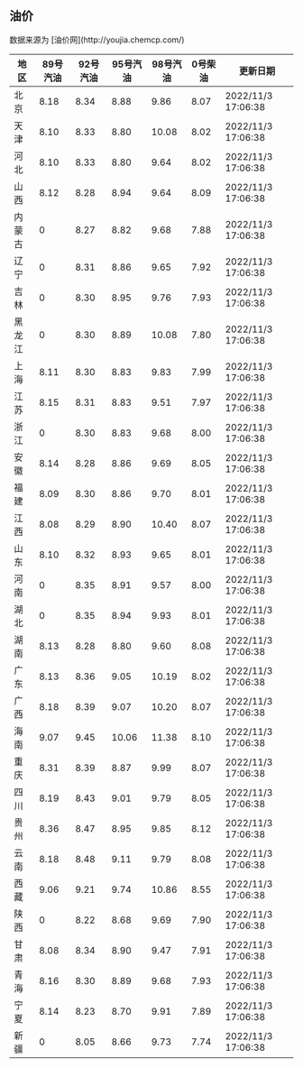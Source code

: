 
<!DOCTYPE html>
<html lang="zh-cn">
<head>
<link href="https://cdn.jsdelivr.net/gh/RookieFanzk/link/github.css" rel="stylesheet">
</head>

<body>
<h2>油价</h2>
<p>数据来源为 [油价网](http://youjia.chemcp.com/) </p>
<table>
<thead>
<tr>
<th>地区</th>
<th>89号汽油</th>
<th>92号汽油</th>
<th>95号汽油</th>
<th>98号汽油</th>
<th>0号柴油</th>
<th>更新日期</th>
</tr>
</thead>
<tbody>
<tr>
<td>北京</td>
<td>8.18</td>
<td>8.34</td>
<td>8.88</td>
<td>9.86</td>
<td>8.07</td>
<td>2022/11/3 17:06:38</td>
</tr>
<tr>
<td>天津</td>
<td>8.10</td>
<td>8.33</td>
<td>8.80</td>
<td>10.08</td>
<td>8.02</td>
<td>2022/11/3 17:06:38</td>
</tr>
<tr>
<td>河北</td>
<td>8.10</td>
<td>8.33</td>
<td>8.80</td>
<td>9.64</td>
<td>8.02</td>
<td>2022/11/3 17:06:38</td>
</tr>
<tr>
<td>山西</td>
<td>8.12</td>
<td>8.28</td>
<td>8.94</td>
<td>9.64</td>
<td>8.09</td>
<td>2022/11/3 17:06:38</td>
</tr>
<tr>
<td>内蒙古</td>
<td>0</td>
<td>8.27</td>
<td>8.82</td>
<td>9.68</td>
<td>7.88</td>
<td>2022/11/3 17:06:38</td>
</tr>
<tr>
<td>辽宁</td>
<td>0</td>
<td>8.31</td>
<td>8.86</td>
<td>9.65</td>
<td>7.92</td>
<td>2022/11/3 17:06:38</td>
</tr>
<tr>
<td>吉林</td>
<td>0</td>
<td>8.30</td>
<td>8.95</td>
<td>9.76</td>
<td>7.93</td>
<td>2022/11/3 17:06:38</td>
</tr>
<tr>
<td>黑龙江</td>
<td>0</td>
<td>8.30</td>
<td>8.89</td>
<td>10.08</td>
<td>7.80</td>
<td>2022/11/3 17:06:38</td>
</tr>
<tr>
<td>上海</td>
<td>8.11</td>
<td>8.30</td>
<td>8.83</td>
<td>9.83</td>
<td>7.99</td>
<td>2022/11/3 17:06:38</td>
</tr>
<tr>
<td>江苏</td>
<td>8.15</td>
<td>8.31</td>
<td>8.83</td>
<td>9.51</td>
<td>7.97</td>
<td>2022/11/3 17:06:38</td>
</tr>
<tr>
<td>浙江</td>
<td>0</td>
<td>8.30</td>
<td>8.83</td>
<td>9.68</td>
<td>8.00</td>
<td>2022/11/3 17:06:38</td>
</tr>
<tr>
<td>安徽</td>
<td>8.14</td>
<td>8.28</td>
<td>8.86</td>
<td>9.69</td>
<td>8.05</td>
<td>2022/11/3 17:06:38</td>
</tr>
<tr>
<td>福建</td>
<td>8.09</td>
<td>8.30</td>
<td>8.86</td>
<td>9.70</td>
<td>8.01</td>
<td>2022/11/3 17:06:38</td>
</tr>
<tr>
<td>江西</td>
<td>8.08</td>
<td>8.29</td>
<td>8.90</td>
<td>10.40</td>
<td>8.07</td>
<td>2022/11/3 17:06:38</td>
</tr>
<tr>
<td>山东</td>
<td>8.10</td>
<td>8.32</td>
<td>8.93</td>
<td>9.65</td>
<td>8.01</td>
<td>2022/11/3 17:06:38</td>
</tr>
<tr>
<td>河南</td>
<td>0</td>
<td>8.35</td>
<td>8.91</td>
<td>9.57</td>
<td>8.00</td>
<td>2022/11/3 17:06:38</td>
</tr>
<tr>
<td>湖北</td>
<td>0</td>
<td>8.35</td>
<td>8.94</td>
<td>9.93</td>
<td>8.01</td>
<td>2022/11/3 17:06:38</td>
</tr>
<tr>
<td>湖南</td>
<td>8.13</td>
<td>8.28</td>
<td>8.80</td>
<td>9.60</td>
<td>8.08</td>
<td>2022/11/3 17:06:38</td>
</tr>
<tr>
<td>广东</td>
<td>8.13</td>
<td>8.36</td>
<td>9.05</td>
<td>10.19</td>
<td>8.02</td>
<td>2022/11/3 17:06:38</td>
</tr>
<tr>
<td>广西</td>
<td>8.18</td>
<td>8.39</td>
<td>9.07</td>
<td>10.20</td>
<td>8.07</td>
<td>2022/11/3 17:06:38</td>
</tr>
<tr>
<td>海南</td>
<td>9.07</td>
<td>9.45</td>
<td>10.06</td>
<td>11.38</td>
<td>8.10</td>
<td>2022/11/3 17:06:38</td>
</tr>
<tr>
<td>重庆</td>
<td>8.31</td>
<td>8.39</td>
<td>8.87</td>
<td>9.99</td>
<td>8.07</td>
<td>2022/11/3 17:06:38</td>
</tr>
<tr>
<td>四川</td>
<td>8.19</td>
<td>8.43</td>
<td>9.01</td>
<td>9.79</td>
<td>8.05</td>
<td>2022/11/3 17:06:38</td>
</tr>
<tr>
<td>贵州</td>
<td>8.36</td>
<td>8.47</td>
<td>8.95</td>
<td>9.85</td>
<td>8.12</td>
<td>2022/11/3 17:06:38</td>
</tr>
<tr>
<td>云南</td>
<td>8.18</td>
<td>8.48</td>
<td>9.11</td>
<td>9.79</td>
<td>8.08</td>
<td>2022/11/3 17:06:38</td>
</tr>
<tr>
<td>西藏</td>
<td>9.06</td>
<td>9.21</td>
<td>9.74</td>
<td>10.86</td>
<td>8.55</td>
<td>2022/11/3 17:06:38</td>
</tr>
<tr>
<td>陕西</td>
<td>0</td>
<td>8.22</td>
<td>8.68</td>
<td>9.69</td>
<td>7.90</td>
<td>2022/11/3 17:06:38</td>
</tr>
<tr>
<td>甘肃</td>
<td>8.08</td>
<td>8.34</td>
<td>8.90</td>
<td>9.47</td>
<td>7.91</td>
<td>2022/11/3 17:06:38</td>
</tr>
<tr>
<td>青海</td>
<td>8.16</td>
<td>8.30</td>
<td>8.89</td>
<td>9.68</td>
<td>7.93</td>
<td>2022/11/3 17:06:38</td>
</tr>
<tr>
<td>宁夏</td>
<td>8.14</td>
<td>8.23</td>
<td>8.70</td>
<td>9.91</td>
<td>7.89</td>
<td>2022/11/3 17:06:38</td>
</tr>
<tr>
<td>新疆</td>
<td>0</td>
<td>8.05</td>
<td>8.66</td>
<td>9.73</td>
<td>7.74</td>
<td>2022/11/3 17:06:38</td>
</tr>
</tbody>
</table>
</body>
</html>
